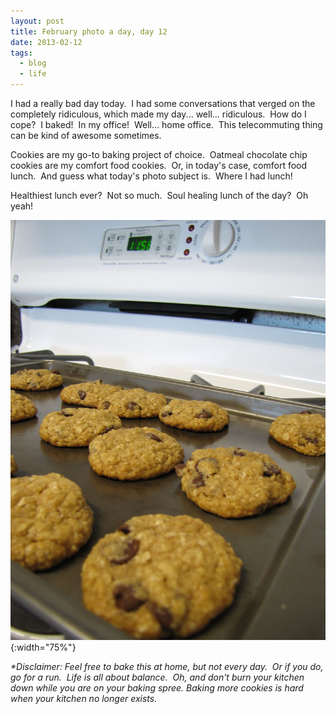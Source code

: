 ```yaml
---
layout: post
title: February photo a day, day 12
date: 2013-02-12
tags:
  - blog
  - life
---
```


I had a really bad day today.  I had some conversations that verged on the completely ridiculous, which made my day... well... ridiculous.  How do I cope?  I baked!  In my office!  Well... home office.  This telecommuting thing can be kind of awesome sometimes.

Cookies are my go-to baking project of choice.  Oatmeal chocolate chip cookies are my comfort food cookies.  Or, in today's case, comfort food lunch.  And guess what today's photo subject is.  Where I had lunch!

Healthiest lunch ever?  Not so much.  Soul healing lunch of the day?  Oh yeah!

![February 12: Where I Ate Lunch](/assets/images/posts/12-feb-where-i-ate-lunch.jpg){:width="75%"}

_*Disclaimer: Feel free to bake this at home, but not every day.  Or if you do, go for a run.  Life is all about balance.  Oh, and don't burn your kitchen down while you are on your baking spree. Baking more cookies is hard when your kitchen no longer exists._
